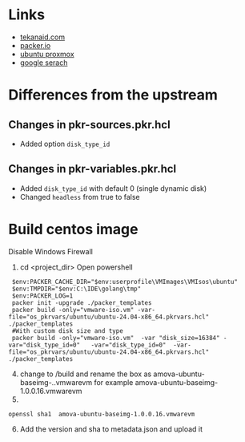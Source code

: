 # Links

* [tekanaid.com](https://tekanaid.com/posts/hashicorp-packer-build-ubuntu20-04-vmware)
* [packer.io](https://www.packer.io/guides/automatic-operating-system-installs/preseed_ubuntu)
* [ubuntu proxmox](https://www.aerialls.eu/posts/ubuntu-server-2004-image-packer-subiquity-for-proxmox/)
* [google serach](https://www.google.com/search?q=pakcer+ubuntu+vmware+builder&rlz=1C1GCEB_enDE988DE988&oq=pakcer+ubuntu+vmware+builder&aqs=chrome..69i57j0l2.7311j0j7&sourceid=chrome&ie=UTF-8)
# Differences from the upstream
## Changes in pkr-sources.pkr.hcl
- Added option ```disk_type_id```
## Changes in pkr-variables.pkr.hcl
- Added ```disk_type_id``` with default 0 (single dynamic disk)
- Changed  ```headless``` from true to false

# Build centos image
Disable Windows Firewall 
1. cd <project_dir>
Open powershell
```shell
 $env:PACKER_CACHE_DIR="$env:userprofile\VMImages\VMIsos\ubuntu"
 $env:TMPDIR="$env:C:\IDE\golang\tmp"
 $env:PACKER_LOG=1
 packer init -upgrade ./packer_templates
 packer build -only="vmware-iso.vm" -var-file="os_pkrvars/ubuntu/ubuntu-24.04-x86_64.pkrvars.hcl" ./packer_templates
 #With custom disk size and type
 packer build -only="vmware-iso.vm"  -var "disk_size=16384" -var="disk_type_id=0"   -var="disk_type_id=0"  -var-file="os_pkrvars/ubuntu/ubuntu-24.04-x86_64.pkrvars.hcl" ./packer_templates
```

4. change to <project basedir>/build  and rename the box as amova-ubuntu-baseimg-<amova version>.<disk size>.vmwarevm
   for example amova-ubuntu-baseimg-1.0.0.16.vmwarevm
5. 
```shell
openssl sha1  amova-ubuntu-baseimg-1.0.0.16.vmwarevm
```
6. Add the version and sha to metadata.json and upload it